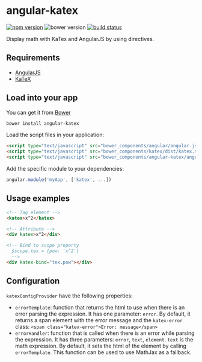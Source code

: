 # angular-katex

[![npm version](http://img.shields.io/npm/v/angular-katex.svg)](https://npmjs.org/package/angular-katex) ![bower version](https://img.shields.io/bower/v/angular-katex.svg) [![build status](https://img.shields.io/travis/tfoxy/angular-katex.svg)](https://travis-ci.org/tfoxy/angular-katex)

Display math with KaTex and AngularJS by using directives.


## Requirements

  - [AngularJS](https://github.com/angular/angular.js)
  - [KaTeX](https://github.com/Khan/KaTeX)


## Load into your app

You can get it from [Bower](http://bower.io/)

```sh
bower install angular-katex
```

Load the script files in your application:

```html
<script type="text/javascript" src="bower_components/angular/angular.js"></script>
<script type="text/javascript" src="bower_components/katex/dist/katex.min.js"></script>
<script type="text/javascript" src="bower_components/angular-katex/angular-katex.js"></script>
```

Add the specific module to your dependencies:

```javascript
angular.module('myApp', ['katex', ...])
```


## Usage examples

```html
<!-- Tag element -->
<katex>x^2</katex>

<!-- Attribute -->
<div katex>x^2</div>

<!-- Bind to scope property
  $scope.tex = {pow: 'x^2'}
  -->
<div katex-bind="tex.pow"></div>
```


## Configuration

`katexConfigProvider` have the following properties:
 
   - `errorTemplate`: function that returns the html to use when there is an error parsing the expression.
   It has one parameter: `error`.
   By default, it returns a span element with the error message and the `katex-error` class: `<span class="katex-error">Error: message</span>`
   - `errorHandler`: function that is called when there is an error while parsing the expression.
   It has three parameters: `error`, `text`, `element`. `text` is the math expression.
   By default, it sets the html of the element by calling `errorTemplate`.
   This function can be used to use MathJax as a fallback.
